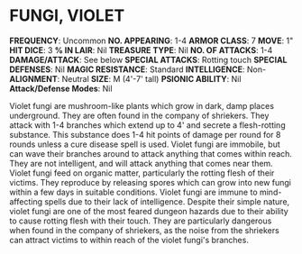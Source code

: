 # FUNGI, VIOLET

**FREQUENCY**: Uncommon
**NO. APPEARING**: 1-4
**ARMOR CLASS**: 7
**MOVE**: 1"
**HIT DICE**: 3
**% IN LAIR**: Nil
**TREASURE TYPE**: Nil
**NO. OF ATTACKS**: 1-4
**DAMAGE/ATTACK**: See below
**SPECIAL ATTACKS**: Rotting touch
**SPECIAL DEFENSES**: Nil
**MAGIC RESISTANCE**: Standard
**INTELLIGENCE**: Non-
**ALIGNMENT**: Neutral
**SIZE**: M (4'-7' tall)
**PSIONIC ABILITY**: Nil
**Attack/Defense Modes**: Nil

Violet fungi are mushroom-like plants which grow in dark, damp places underground. They are often found in the company of shriekers. They attack with 1-4 branches which extend up to 4' and secrete a flesh-rotting substance. This substance does 1-4 hit points of damage per round for 8 rounds unless a cure disease spell is used. Violet fungi are immobile, but can wave their branches around to attack anything that comes within reach. They are not intelligent, and will attack anything that comes near them. Violet fungi feed on organic matter, particularly the rotting flesh of their victims. They reproduce by releasing spores which can grow into new fungi within a few days in suitable conditions. Violet fungi are immune to mind-affecting spells due to their lack of intelligence. Despite their simple nature, violet fungi are one of the most feared dungeon hazards due to their ability to cause rotting flesh with their touch. They are particularly dangerous when found in the company of shriekers, as the noise from the shriekers can attract victims to within reach of the violet fungi's branches.
